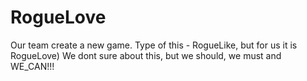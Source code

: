 # RogueLove
Our team create a new game. Type of this - RogueLike, but for us it is RogueLove)
We dont sure about this, but we should, we must and WE_CAN!!!
